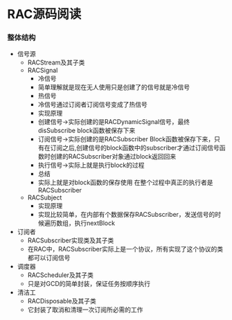 # RAC源码阅读

###	整体结构
-	信号源
	-	RACStream及其子类
	  -	RACSignal
	    -	冷信号
	      -	简单理解就是现在无人使用只是创建了的信号就是冷信号
	    -	热信号
	      -	冷信号通过订阅者订阅信号变成了热信号
	    -	实现原理
	      -	创建信号->实际创建的是RACDynamicSignal信号，最终disSubscribe block函数被保存下来
	      -	订阅信号->实际创建的是RACSubscriber Block函数被保存下来，只有在订阅之后,创建信号的block函数中的subscriber才通过订阅信号函数时创建的RACSubscriber对象通过block返回回来
	      -	执行信号->实际上就是执行block的过程
	    -	总结
	      -	实际上就是对block函数的保存使用 在整个过程中真正的执行者是RACSubscriber
	  -	RACSubject
	    -	实现原理
	      -	实现比较简单，在内部有个数据保存RACSubscriber，发送信号的时候遍历数组，执行nextBlock
-	订阅者
	-	RACSubscriber实现类及其子类
	  -	在RAC中，RACSubscriber实际上是一个协议，所有实现了这个协议的类都可以订阅信号
-	调度器
	-	RACScheduler及其子类
	  -	只是对GCD的简单封装，保证任务按顺序执行
-	清洁工
	-	RACDisposable及其子类				
	  -	它封装了取消和清理一次订阅所必需的工作			